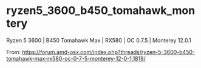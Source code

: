 # ryzen5_3600_b450_tomahawk_montery
Ryzen 5 3600 | B450 Tomahawk Max | RX580 | OC 0.7.5 | Monterey 12.0.1

From: https://forum.amd-osx.com/index.php?threads/ryzen-5-3600-b450-tomahawk-max-rx580-oc-0-7-5-monterey-12-0-1.1819/
